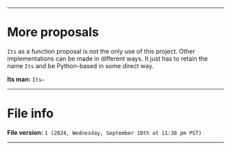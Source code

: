 
***

# More proposals

`Its` as a function proposal is not the only use of this project. Other implementations can be made in different ways. It just has to retain the name `Its` and be Python-based in some direct way.

**Its man:** `Its—`

***

# File info

**File version:** `1 (2024, Wednesday, September 18th at 11:38 pm PST)`

***
